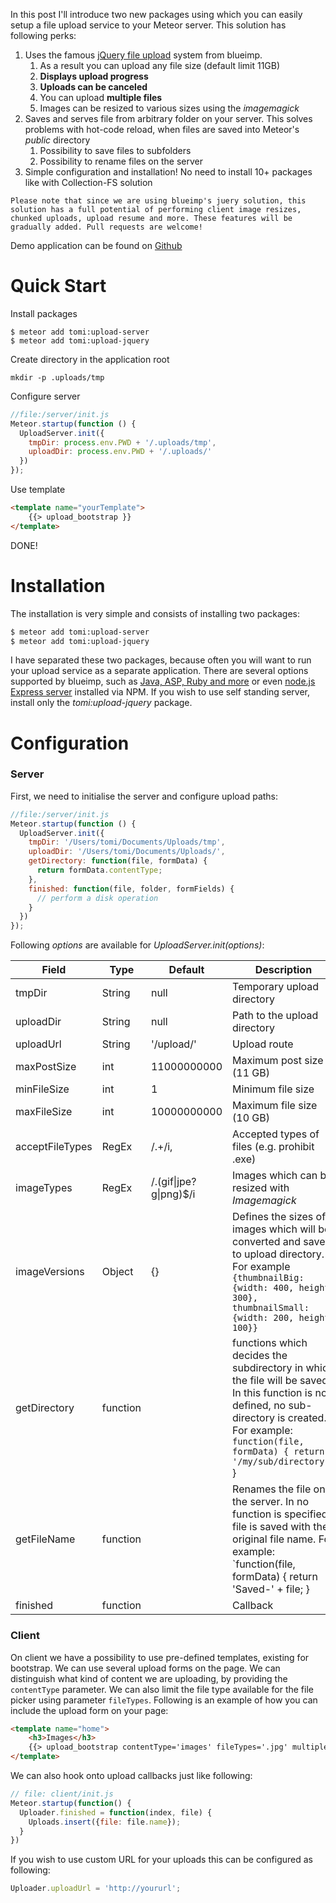 In this post I'll introduce two new packages using which you can easily setup a file upload service to your Meteor server. This solution has following perks:

1. Uses the famous [jQuery file upload](https://blueimp.github.io/jQuery-File-Upload/) system from blueimp. 
	1. As a result you can upload any file size (default limit 11GB)
	2. **Displays upload progress**
	3. **Uploads can be canceled**
	4. You can upload **multiple files**
	4. Images can be resized to various sizes using the *imagemagick* 
1. Saves and serves file from arbitrary folder on your server. This solves problems with hot-code reload, when files are saved into Meteor's *public* directory
	1. Possibility to save files to subfolders
	2. Possibility to rename files on the server
1. Simple configuration and installation! No need to install 10+ packages like with Collection-FS solution 

```
Please note that since we are using blueimp's juery solution, this solution has a full potential of performing client image resizes, chunked uploads, upload resume and more. These features will be gradually added. Pull requests are welcome!
```

Demo application can be found on [Github]()

# Quick Start

Install packages
```
$ meteor add tomi:upload-server
$ meteor add tomi:upload-jquery
```

Create directory in the application root
```
mkdir -p .uploads/tmp
```

Configure server

```javascript
//file:/server/init.js
Meteor.startup(function () {
  UploadServer.init({
    tmpDir: process.env.PWD + '/.uploads/tmp',
    uploadDir: process.env.PWD + '/.uploads/'
  })
});
```
	
Use template

```html
<template name="yourTemplate">
	{{> upload_bootstrap }}
</template>
```

DONE!

# Installation

The installation is very simple and consists of installing two packages:

```bash
$ meteor add tomi:upload-server
$ meteor add tomi:upload-jquery
```

I have separated these two packages, because often you will want to run your upload service as a separate application. There are several options supported by blueimp, such as [Java, ASP, Ruby and more](https://github.com/blueimp/jQuery-File-Upload/wiki) or even [node.js Express server](https://www.npmjs.org/package/blueimp-file-upload-node) installed via NPM. If you wish to use self standing server, install only the *tomi:upload-jquery* package.

# Configuration
### Server
First, we need to initialise the server and configure upload paths:

```javascript
//file:/server/init.js
Meteor.startup(function () {
  UploadServer.init({
    tmpDir: '/Users/tomi/Documents/Uploads/tmp',
    uploadDir: '/Users/tomi/Documents/Uploads/',
    getDirectory: function(file, formData) {
      return formData.contentType;
    },
    finished: function(file, folder, formFields) {
      // perform a disk operation
    }
  })
});
```

Following *options* are available for *UploadServer.init(options)*:

| Field        | Type | Default  | Description  |
| ------------- | ------------- | ----- | ------- |
| tmpDir | String | null | Temporary upload directory
| uploadDir | String | null | Path to the upload directory  
| uploadUrl | String | '/upload/' | Upload route
| maxPostSize | int | 11000000000 | Maximum post size (11 GB)
| minFileSize | int | 1 | Minimum file size
| maxFileSize | int | 10000000000 | Maximum file size (10 GB) 
| acceptFileTypes | RegEx | /.+/i, | Accepted types of files (e.g. prohibit .exe)
| imageTypes | RegEx | /\.(gif\|jpe?g\|png)$/i | Images which can be resized with *Imagemagick*
| imageVersions | Object | {} | Defines the sizes of images which will be converted and saved to upload directory. For example `{thumbnailBig: {width: 400, height: 300}, thumbnailSmall: {width: 200, height: 100}}` | 
| getDirectory | function |  | functions which decides the subdirectory in which the file will be saved. In this function is not defined, no sub-directory is created. For example: `function(file, formData) { return '/my/sub/directory';` }
|getFileName | function |  | Renames the file on the server. In no function is specified, file is saved with the original file name. For example: `function(file, formData) { return 'Saved-' + file; }
| finished | function | | Callback 

### Client

On client we have a possibility to use pre-defined templates, existing for bootstrap. We can use several upload forms on the page. We can distinguish what kind of content we are uploading, by providing the `contentType` parameter. We can also limit the file type available for the file picker using parameter `fileTypes`. Following is an example of how you can include the upload form on your page:

```html
<template name="home">
    <h3>Images</h3>
    {{> upload_bootstrap contentType='images' fileTypes='.jpg' multiple=true }}
</template>
```

We can also hook onto upload callbacks just like following:

```javascript
// file: client/init.js
Meteor.startup(function() {
  Uploader.finished = function(index, file) {
    Uploads.insert({file: file.name});
  }
})
```


If you wish to use custom URL for your uploads this can be configured as following:

```javascript
Uploader.uploadUrl = 'http://yoururl';
```




